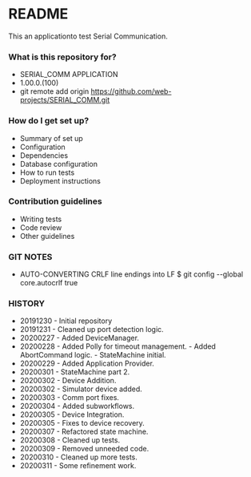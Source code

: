 # README #

This an applicationto test Serial Communication.

### What is this repository for? ###

* SERIAL_COMM APPLICATION
* 1.00.0.(100)
* git remote add origin https://github.com/web-projects/SERIAL_COMM.git

### How do I get set up? ###

* Summary of set up
* Configuration
* Dependencies
* Database configuration
* How to run tests
* Deployment instructions

### Contribution guidelines ###

* Writing tests
* Code review
* Other guidelines

### GIT NOTES ###

*  AUTO-CONVERTING CRLF line endings into LF
   $ git config --global core.autocrlf true
   
### HISTORY ###

* 20191230 - Initial repository
* 20191231 - Cleaned up port detection logic.
* 20200227 - Added DeviceManager.
* 20200228 - Added Polly for timeout management.
          - Added AbortCommand logic.
          - StateMachine initial.
* 20200229 - Added Application Provider.
* 20200301 - StateMachine part 2.
* 20200302 - Device Addition.
* 20200302 - Simulator device added.
* 20200303 - Comm port fixes.
* 20200304 - Added subworkflows.
* 20200305 - Device Integration.
* 20200305 - Fixes to device recovery.
* 20200307 - Refactored state machine.
* 20200308 - Cleaned up tests.
* 20200309 - Removed unneeded code.
* 20200310 - Cleaned up more tests.
* 20200311 - Some refinement work.
